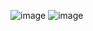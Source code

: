 ![image](https://github.com/user-attachments/assets/0c87a4d0-2ea4-4609-b858-140168241a97)
![image](https://github.com/user-attachments/assets/5a7f3ca4-604b-4356-8d76-a5e2355f04db)
